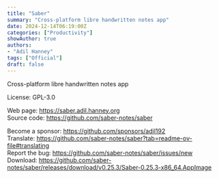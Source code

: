 ```yaml
---
title: "Saber"
summary: "Cross-platform libre handwritten notes app"
date: 2024-12-14T06:19:00Z
categories: ["Productivity"]
showAuthor: true
authors:
- "Adil Hanney"
tags: ["Official"]
draft: false
---
```


Cross-platform libre handwritten notes app

License: GPL-3.0

Web page: <https://saber.adil.hanney.org>  
Source code: <https://github.com/saber-notes/saber>

Become a sponsor: <https://github.com/sponsors/adil192>  
Translate: <https://github.com/saber-notes/saber?tab=readme-ov-file#translating>  
Report the bug: <https://github.com/saber-notes/saber/issues/new>  
Download: <https://github.com/saber-notes/saber/releases/download/v0.25.3/Saber-0.25.3-x86_64.AppImage>
